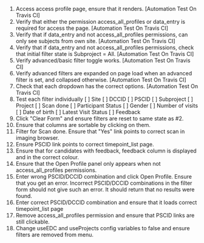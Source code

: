 1. Access access profile page, ensure that it renders.
[Automation Test On Travis CI]
2. Verify that either the permission access_all_profiles or data_entry is required for access the page.
[Automation Test On Travis CI]
3. Verify that if data_entry and not access_all_profiles permissions, can only see subjects from own site.
[Automation Test On Travis CI]
4. Verify that if data_entry and not access_all_profiles permissions, check that initial filter state is Subproject = All.
[Automation Test On Travis CI]
5. Verify advanced/basic filter toggle works.
[Automation Test On Travis CI]
6. Verify advanced filters are expanded on page load when an advanced filter is set, and collapsed otherwise.
[Automation Test On Travis CI]
7. Check that each dropdown has the correct options.
[Automation Test On Travis CI]
8. Test each filter individually
   [ ] Site
   [ ] DCCID
   [ ] PSCID
   [ ] Subproject
   [ ] Project
   [ ] Scan done
   [ ] Participant Status
   [ ] Gender
   [ ] Number of visits
   [ ] Date of birth
   [ ] Latest Visit Status
   [ ] Feedback
9. Click "Clear Form" and ensure filters are reset to same state as #2.
10. Ensure that columns are sortable by clicking on them.
11. Filter for Scan done. Ensure that "Yes" link points to correct scan in imaging browser.
12. Ensure PSCID link points to correct timepoint_list page.
13. Ensure that for candidates with feedback, feedback column is displayed and in the correct colour.
14. Ensure that the Open Profile panel only appears when not access_all_profiles permissions.
15. Enter wrong PSCID/DCCID combination and click Open Profile. Ensure that you get an error.
Incorrect PSCID/DCCID combinations in the filter form should not give such an error.
It should return that no results were found.
16. Enter correct PSCID/DCCID combination and ensure that it loads correct timepoint_list page
17. Remove access_all_profiles permission and ensure that PSCID links are still clickable.
18. Change useEDC and useProjects config variables to false and ensure filters are removed from menu.
                                                                                             
